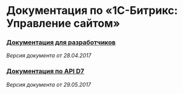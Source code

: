 # Документация по «1С-Битрикс: Управление сайтом»

### [Документация для разработчиков ](https://github.com/ASDAFF/bitrix-reference/raw/master/bsm_api/bsm_api.chm) 

_Версия документа от 28.04.2017_

### [Документация по API D7](https://github.com/ASDAFF/bitrix-reference/raw/master/api_d7/api_d7.chm)

_Версия документа от 29.05.2017_